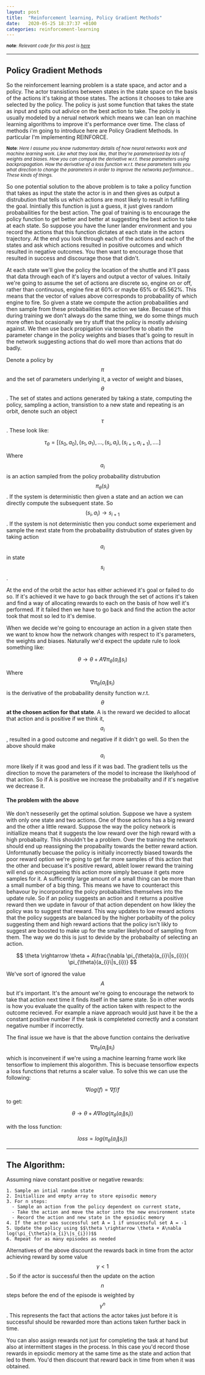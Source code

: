 ```yaml
---
layout: post
title:  "Reinforcement learning, Policy Gradient Methods"
date:   2020-05-25 18:37:37 +0100
categories: reinforcement-learning
---
```

<sup>__note__: *Relevant code for this post is [here](https://github.com/mauicv/openai-gym-solns)*</sup>

---

## Policy Gradient Methods


So the reinforcement learning problem is a state space, and actor and a policy. The actor transistions between states in the state space on the basis of the actions it's taking at those states. The actions it chooses to take are selected by the policy. The policy is just some function that takes the state as input and spits out adivice on the best action to take. The polciy is usually modeled by a nerual network which means we can lean on machine learning algorithms to improve it's performance over time. The class of methods i'm going to introduce here are Policy Gradient Methods. In particular I'm implementing REINFORCE.

<sup>__Note__: *Here I assume you know rudamentary details of how neural networks work and machine learning work. Like what they look like, that they're parameterised by lots of weights and biases. How you can compute the derivative w.r.t. these parameters using backpropagation. How the derivative of a loss function w.r.t. these parameters tells you what direction to change the parameters in order to improve the networks performance... These kinds of things.*</sup>


So one potential solution to the above problem is to take a policy function that takes as input the state the actor is in and then gives as output a distrubution that tells us which actions are most likely to result in fufilling the goal. Inintially this function is just a guess, it just gives random probabailities for the best action. The goal of training is to encourage the policy function to get better and better at suggesting the best action to take at each state. So suppose you have the luner lander environment and you record the actions that this function dictates at each state in the actors trajectory. At the end you look through each of the actions and each of the states and ask which actions resulted in positive outcomes and which resulted in negative outcomes. You then want to encourage those that resulted in success and discourage those that didn't.

At each state we'll give the policy the location of the shuttle and it'll pass that data through each of it's layers and output a vector of values. Initaily we're going to assume the set of actions are discrete so, engine on or off, rather than continuous, engine fire at 60% or maybe 65% or 65.562%. This means that the vector of values above corresponds to probabaility of which engine to fire. So given a state we compute the action probabailities and then sample from these probabailities the action we take. Becuase of this during training we don't always do the same thing, we do some things much more often but ocasionally we try stuff that the policy is mostly advising against. We then use back propigation via tensorflow to obatin the parameter change in the policy weights and biases that's going to result in the network suggesting actions that do well more than actions that do badly.

Denote a policy by $$\pi$$ and the set of parameters underlying it, a vector of weight and biases, $$\theta$$. The set of states and actions generated by taking a state, computing the policy, sampling a action, transistion to a new state and repeating is an orbit, denote such an object $$\tau$$. These look like:

$$\tau_{\theta} = [(s_{0}, a_{0}), (s_{1}, a_{1}), ..., (s_{i}, a_{i}), (s_{i+1}, a_{i+1}), ....]$$

Where $$a_{i}$$ is an action sampled from the policy probabaility distrubution $$\pi_{\theta}(s_{i})$$. If the system is deterministic then given a state and an action we can directly compute the subsequent state. So $$(s_{i}, a_{i}) \rightarrow s_{i+1}$$. If the system is not deterministic then you conduct some experiement and sample the next state from the probabaility distrubution of states given by taking action $$a_{i}$$ in state $$s_{i}$$.

At the end of the orbit the actor has either achieved it's goal or failed to do so. If it's achieved it we have to go back through the set of actions it's taken and find a way of allocating rewards to each on the basis of how well it's performed. If it failed then we have to go back and find the action the actor took that most so led to it's demise.

When we decide we're going to encourage an action in a given state then we want to know how the network changes with respect to it's parameters, the weights and biases. Naturally we'd expect the update rule to look something like:

$$
\theta \rightarrow \theta + A\nabla \pi_{\theta}( a_{i}\| s_{i})
$$

Where $$\nabla \pi_{\theta}( a_{i}\| s_{i})$$ is the derivative of the probabaility density function w.r.t. $$\theta$$ __at the chosen action for that state__. A is the reward we decided to allocat that action and is positive if we think it, $$a_{i}$$, resulted in a good outcome and negative if it didn't go well. So then the above should make $$a_{i}$$ more likely if it was good and less if it was bad. The gradient tells us the direction to move the parameters of the model to increase the likelyhood of that action. So if A is positive we increase the probabailty and if it's negative we decrease it.

#### The problem with the above

We don't nesseserily get the optimal solution. Suppose we have a system with only one state and two actions. One of those actions has a big reward and the other a little reward. Suppose the way the policy network is initiallize means that it suggests the low reward over the high reward with a high probabailty. This shouldn't  be a problem. Over the training the network should end up reassigning the propabailty towards the better reward action. Unforntunatly becuase the policy  is initially incorrectly biased towards the poor reward option we're going to get far more samples of this action that the other and becuase it's positive reward, ableit lower reward the training will end up encourgaeing this action more simply becuase it gets more samples for it. A sufficently large amount of a small thing can be more than a small number of a big thing. This means we have to counteract this behavour by incorporating the polcy probabailties themselves into the update rule. So if an policy suggests an action and it returns a positive reward then we update in favour of that action dependent on how likley the policy was to suggest that reward. This way updates to low reward actions that the policy suggests are balanced by the higher porbabilty of the policy suggesting them and high reward actions that the policy isn't likly to suggest are boosted to make up for the smaller likelyhood of sampling from them. The way we do this is just to devide by the probabailty of selecting an action.

$$
\theta \rightarrow \theta + A\frac{\nabla \pi_{\theta}(a_{i}\|s_{i})}{ \pi_{\theta}(a_{i}\|s_{i})}
$$

We've sort of ignored the value $$A$$ but it's important. It's the amount we're going to encourage the network to take that action next time it finds itself in the same state. So in other words is how you evaluate the quality of the action taken with respect to the outcome recieved. For example a niave approach would just have it be the a constant positive number if the task is completeted correctly and a constant negative number if incorrectly.

The final issue we have is that the above function contains the derivative $$\nabla \pi_{\theta}(a_{i}\|s_{i})$$ which is inconveinent if we're using a machine learning frame work like tensorflow to implement this alogorithm. This is becuase tensorflow expects a loss functions that returns a scaler value. To solve this we can use the following:

$$
\nabla log(f) = \nabla {f}/f
$$

to get:

$$
\theta \rightarrow \theta + A\nabla log(\pi_{\theta}(a_{i}\|s_{i}))
$$

with the loss function:

$$
loss = log(\pi_{\theta}(a_{i}\|s_{i}))
$$

___

## The Algorithm:


Assuming niave constant positive or negative rewards:

```
1. Sample an intial random state
2. Initiallize and empty array to store episodic memory
3. For n steps:
  - Sample an action from the policy dependent on current state,
  - Take the action and move the actor into the new environment state
  - Record the action and new state in the epsiodic memory
4. If the actor was successful set A = 1 if unsucessful set A = -1
5. Update the policy using $$\theta \rightarrow \theta + A\nabla log(\pi_{\theta}(a_{i}\|s_{i}))$$
6. Repeat for as many episodes as needed
```

Alternatives of the above discount the rewards back in time from the actor achieving reward by some value $$\gamma < 1$$. So if the actor is successful then the update on the action $$n$$ steps before the end of the episode is weighted by $$\gamma^n$$. This represents the fact that actions the actor takes just before it is successful should be rewarded more than actions taken further back in time.

You can also assign rewards not just for completing the task at hand but also at intermittent stages in the process. In this case you'd record those rewards in epsiodic memory at the same time as the state and action that led to them. You'd then discount that reward back in time from when it was obtained.  
